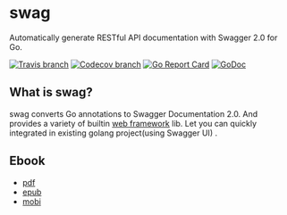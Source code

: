 # swag
Automatically generate RESTful API documentation with Swagger 2.0 for Go.

[![Travis branch](https://img.shields.io/travis/swaggo/swag/master.svg)](https://travis-ci.org/swaggo/swag)
[![Codecov branch](https://img.shields.io/codecov/c/github/swaggo/swag/master.svg)](https://codecov.io/gh/swaggo/swag)
[![Go Report Card](https://goreportcard.com/badge/github.com/swaggo/swag)](https://goreportcard.com/report/github.com/swaggo/swag)
[![GoDoc](https://godoc.org/github.com/swaggo/swagg?status.svg)](https://godoc.org/github.com/swaggo/swag)
 
## What is swag?
swag converts Go annotations to Swagger Documentation 2.0. And provides a variety of builtin [web framework](#supported-web-framework) lib. Let you can quickly integrated in existing golang project(using Swagger UI) .

## Ebook

- [pdf](https://github.com/swaggo/swaggo.io/raw/gh-pages/swaggo.pdf)
- [epub](https://github.com/swaggo/swaggo.io/raw/gh-pages/swaggo.epub)
- [mobi](https://github.com/swaggo/swaggo.io/raw/gh-pages/swaggo.mobi)
